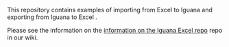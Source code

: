 This repository contains examples of importing from Excel to Iguana and exporting from Iguana to Excel .

Please see the information on the <a href="http://help.interfaceware.com/category/building-interfaces/repositories/builtin-iguana-excel">information on the Iguana Excel repo</a> repo in our wiki.
